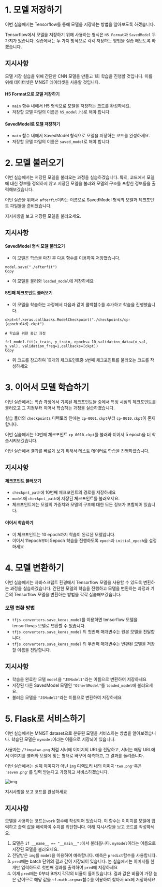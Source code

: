 # 1. **모델 저장하기**

이번 실습에서는 Tensorflow를 통해 모델을 저장하는 방법을 알아보도록 하겠습니다.

Tensorflow에서 모델을 저장하기 위해 사용하는 형식은 `H5 Format`과 `SavedModel` 두 가지가 있습니다. 실습에서는 두 가지 방식으로 각각 저장하는 방법을 실습 해보도록 하겠습니다.

## 지시사항

모델 저장 실습을 위해 간단한 CNN 모델을 만들고 1회 학습을 진행할 것입니다. 이를 위해 데이터셋은 MNIST 데이터셋을 사용할 것입니다.

#### H5 Format으로 모델 저장하기

- `main` 함수 내에서 H5 형식으로 모델을 저장하는 코드를 완성하세요.
- 저장할 모델 파일의 이름은 `h5_model.h5`로 해야 합니다.

#### SavedModel로 모델 저장하기

- `main` 함수 내에서 SavedModel 형식으로 모델을 저장하는 코드를 완성하세요.
- 저장할 모델 파일의 이름은 `saved_model`로 해야 합니다.



# 2. 모델 불러오기

이번 실습에서는 저장된 모델을 불러오는 과정을 실습하겠습니다.
특히, 코드에서 모델에 대한 정보를 정의하지 않고 저장된 모델을 불러와 모델의 구조를 포함한 정보들을 출력해보겠습니다.

이번 실습을 위해서 `afterfit`이라는 이름으로 SavedModel 형식의 모델과 체크포인트 파일들을 준비했습니다.

지시사항을 보고 저장된 모델을 불러오세요.

## 지시사항

#### SavedModel 형식 모델 불러오기

- 이 모델은 학습을 마친 후 다음 함수를 이용하여 저장했습니다.

```
model.save("./afterfit")
Copy
```

- 이 모델을 불러와 `loaded_model`에 저장하세요

#### 5번째 체크포인트 불러오기

- 이 모델을 학습하는 과정에서 다음과 같이 콜백함수를 추가하고 학습을 진행했습니다.

```
ckpt=tf.keras.callbacks.ModelCheckpoint("./checkpoints/cp-{epoch:04d}.ckpt")

# 학습을 위한 중간 과정

fcl_model.fit(x_train, y_train, epochs= 10,validation_data=(x_val, y_val), validation_freq=1,callbacks=[ckpt])
Copy
```

- 위 코드를 참고하여 10개의 체크포인트중 `5`번째 체크포인트를 불러오는 코드를 작성하세요



# 3. **이어서 모델 학습하기**

이번 실습에서는 학습 과정에서 기록된 체크포인트들 중에서 특정 시점의 체크포인트를 불러오고 그 지점부터 이어서 학습하는 과정을 실습하겠습니다.

실습 폴더의 `checkpoints` 디렉토리 안에는 `cp-0001.ckpt`부터 `cp-0010.ckpt`이 존재합니다.

이번 실습에서는 10번째 체크포인트 `cp-0010.ckpt`를 불러와 이어서 5 epoch을 더 학습시켜보겠습니다.

이번 실습에서 결과를 빠르게 보기 위해서 테스트 데이터로 학습을 진행하겠습니다.

## 지시사항

#### 체크포인트 불러오기

- `checkpnt_path`에 10번째 체크포인트의 경로를 저장하세요
- `model`에 `checkpnt_path`에 저장된 체크포인트를 불러오세요.
- 체크포인트에는 모델의 가중치와 모델의 구조에 대한 모든 정보가 포함되어 있습니다.

#### 이어서 학습하기

- 이 체크포인트는 10 epoch까지 학습이 완료된 모델입니다.
- 이어서 11epoch부터 5epoch 학습을 진행하도록 `epoch`과 `initial_epoch`을 설정하세요



# 4. **모델 변환하기**

이번 실습에서는 자바스크립트 환경에서 Tensorflow 모델을 사용할 수 있도록 변환하는 과정을 실습하겠습니다. 간단한 모델의 학습을 진행하고 모델을 변환하는 과정과 기존의 Tensorflow 모델을 변환하는 방법을 각각 실습해보겠습니다.

### 모델 변환 방법

- `tfjs.converters.save_keras_model`를 이용하면 tensorflow 모델을 tensorflowjs 모델로 변환할 수 있습니다.
- `tfjs.converters.save_keras_model` 의 첫번째 매개변수는 원본 모델을 전달합니다.
- `tfjs.converters.save_keras_model` 의 두번째 매개변수는 변환된 모델을 저장할 이름을 전달합니다.

## 지시사항

- 학습을 완료한 모델 `model`을 `"JSModel1"`라는 이름으로 변환하여 저장하세요
- 저장된 다른 SavedModel 모델인 `"OtherSModel"`를 `loaded_model`에 불러오세요.
- 불러온 모델을 `"JSModel2"`라는 이름으로 변환하여 저장하세요



# 5. **Flask로 서비스하기**

이번 실습에서는 MNIST dataset으로 분류된 모델을 서비스하는 방법을 알아보겠습니다. 학습된 모델은 `mymodel`이라는 이름으로 저장되어 있습니다.

사용자는 `/?img=two.png` 처럼 서버에 이미지의 URL을 전달하고, 서버는 해당 URL에서 이미지를 불러와 모델에 맞는 형태로 바꾸어 예측하고, 그 결과를 돌려줍니다.

이번 실습에서는 실제 이미지가 아닌 `img` 디렉토리 내의 이미지`'two.png'`혹은 `'seven.png'`를 입력 받는다고 가정하고 서비스하겠습니다.

![img](https://cdn-api.elice.io/api-attachment/attachment/2f77045d57a94c76b9cf8a01cf33be23/image.png)

지시사항을 보고 코드를 완성하세요

## 지시사항

모델을 사용하는 코드는`work` 함수에 작성되어 있습니다. 이 함수는 이미지를 모델에 입력하고 출력 값을 해석하여 수치를 리턴합니다. 아래 지시사항을 보고 코드를 작성하세요.

1. 모델은 `if __name__ == "__main__":`에서 불러옵니다. `mymodel`이라는 이름으로 저장된 모델을 불러오세요.
2. 전달받은 `img`를 `model`을 이용하여 예측합니다. 예측은 `predict`함수를 사용합니다.
3. `pred`에는 batch 단위의 결과 값이 저장되어 있습니다. 본 실습에서는 이미지를 한개만 입력하므로 첫번째 결과를 출력하여 `pred`에 저장하세요
4. 이제 `pred`에는 0부터 9까지 각각의 비율이 들어있습니다. 결과 값은 비율이 가장 높은 값이므로 해당 값을 `tf.math.argmax`함수를 이용하여 찾아서 idx에 저장하세요